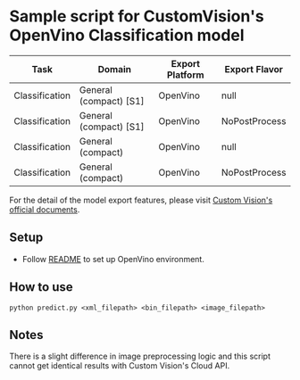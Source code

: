# Sample script for CustomVision's OpenVino Classification model

| Task | Domain | Export Platform | Export Flavor |
|------|--------|-----------------|---------------|
| Classification | General (compact) [S1] | OpenVino | null |
| Classification | General (compact) [S1] | OpenVino | NoPostProcess |
| Classification | General (compact) | OpenVino | null |
| Classification | General (compact) | OpenVino | NoPostProcess |

For the detail of the model export features, please visit [Custom Vision's official documents](https://docs.microsoft.com/en-us/azure/cognitive-services/custom-vision-service/).

## Setup
- Follow [README](../README.md) to set up OpenVino environment.

## How to use
```
python predict.py <xml_filepath> <bin_filepath> <image_filepath>
```

## Notes
There is a slight difference in image preprocessing logic and this script cannot get identical results with Custom Vision's Cloud API.
